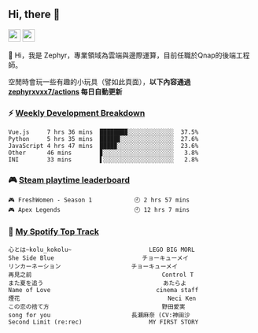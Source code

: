 <!--
**zephyrxvxx7/zephyrxvxx7** is a ✨ _special_ ✨ repository because its `README.md` (this file) appears on your GitHub profile.

Here are some ideas to get you started:

- 🔭 I’m currently working on ...
- 🌱 I’m currently learning ...
- 👯 I’m looking to collaborate on ...
- 🤔 I’m looking for help with ...
- 💬 Ask me about ...
- 📫 How to reach me: ...
- 😄 Pronouns: ...
- ⚡ Fun fact: ...
-->

## Hi, there 👋

<a href="https://www.instagram.com/zephyrxvxx7/"><img src="https://img.shields.io/badge/instagram-3f729b?&style=for-the-badge&logo=instagram&logoColor=white" height=25></a>
<a href="https://zephyrxvxx7.me/"><img src="https://img.shields.io/badge/blog-gray?&style=for-the-badge&logo=hexo&logoColor=white" height=25></a>

👋 Hi，我是 Zephyr，專業領域為雲端與邊際運算，目前任職於Qnap的後端工程師。

空閒時會玩一些有趣的小玩具（譬如此頁面），**以下內容通過 [zephyrxvxx7/actions](https://github.com/zephyrxvxx7/zephyrxvxx7/actions) 每日自動更新**

### ⚡ [Weekly Development Breakdown](https://gist.github.com/zephyrxvxx7/ee1787313f0772b51494d051b5edde7f)

<!-- code_time start -->

```text
Vue.js     7 hrs 36 mins  ███████▉░░░░░░░░░░░░░  37.5%
Python     5 hrs 35 mins  █████▊░░░░░░░░░░░░░░░  27.6%
JavaScript 4 hrs 47 mins  ████▉░░░░░░░░░░░░░░░░  23.6%
Other      46 mins        ▊░░░░░░░░░░░░░░░░░░░░   3.8%
INI        33 mins        ▌░░░░░░░░░░░░░░░░░░░░   2.8%
```

<!-- code_time end -->

### 🎮 [Steam playtime leaderboard](https://gist.github.com/zephyrxvxx7/f77b8978877f959b69d84723c43a4a64)

<!-- steam_time start -->

```text
🎮 FreshWomen - Season 1            🕘 2 hrs 57 mins
🎮 Apex Legends                     🕘 12 hrs 7 mins
```

<!-- steam_time end -->

### 🎵 [My Spotify Top Track](https://gist.github.com/zephyrxvxx7/fe159fde5ec9ebea27e03dd63a71e78f)

<!-- spotify_track start -->

```text
心とは~kolu_kokolu~                      LEGO BIG MORL
She Side Blue                         チョーキューメイ
リンカーネーション                    チョーキューメイ
再見之前                                     Control T
また夏を追う                                  あたらよ
Name of Love                              cinema staff
煙花                                          Neci Ken
この恋の捨て方                                野田愛実
song for you                       長瀬麻奈 (CV:神田沙
Second Limit (re:rec)                   MY FIRST STORY
```

<!-- spotify_track end -->
